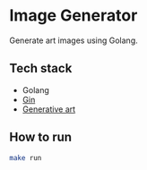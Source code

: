 # Image Generator

Generate art images using Golang.

## Tech stack
- Golang
- [Gin](https://gin-gonic.com/)
-  [Generative art](https://github.com/jdxyw/generativeart)

## How to run

```bash
make run
```